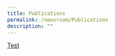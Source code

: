 ```yaml
---
title: Publications
permalink: /newsroom/Publications
description: ""
---
```

[Test](https://www.instagram.com/accounts/login/?next=/p/CcQOrtnpuPj/)